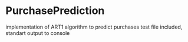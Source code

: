 # PurchasePrediction
implementation of ART1 algorithm to predict purchases
test file included, standart output to console
